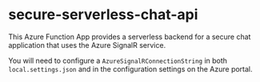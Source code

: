 # secure-serverless-chat-api

This Azure Function App provides a serverless backend for a secure chat application that uses the Azure SignalR service.

You will need to configure a ```AzureSignalRConnectionString``` in both ```local.settings.json``` and in the configuration settings on the Azure portal.
